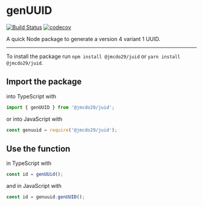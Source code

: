 # genUUID

[![Build Status](https://travis-ci.com/jmcdo29/JUID.svg?branch=master)](https://travis-ci.com/jmcdo29/JUID)
[![codecov](https://codecov.io/gh/jmcdo29/JUID/branch/master/graph/badge.svg)](https://codecov.io/gh/jmcdo29/JUID)

A quick Node package to generate a version 4 variant 1 UUID.

---

To install the package run `npm install @jmcdo29/juid` or `yarn install @jmcdo29/juid`.

## Import the package

into TypeScript with

```TypeScript
import { genUUID } from '@jmcdo29/juid';
```

or into JavaScript with

```JavaScript
const genuuid = require('@jmcdo29/juid');
```

## Use the function

in TypeScript with

```TypeScript
const id = genUUid();
```

and in JavaScript with

```JavaScript
const id = genuuid.genUUID();
```